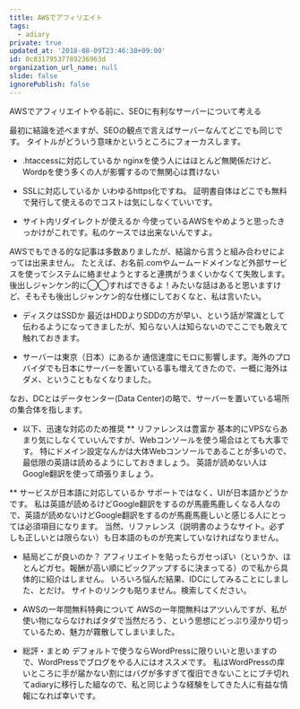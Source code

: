 ```yaml
---
title: AWSでアフィリエイト
tags:
  - adiary
private: true
updated_at: '2018-08-09T23:46:30+09:00'
id: 0c83179537789236963d
organization_url_name: null
slide: false
ignorePublish: false
---
```

AWSでアフィリエイトやる前に、SEOに有利なサーバーについて考える

最初に結論を述べますが、SEOの観点で言えばサーバーなんてどこでも同じです。
タイトルがどういう意味かというところにフォーカスします。

* .htaccessに対応しているか
nginxを使う人にはほとんど無関係だけど、Wordpを使う多くの人が影響するので無関心は貫けない

* SSLに対応しているか
いわゆるhttps化ですね。
証明書自体はどこでも無料で発行して使えるのでコストは気にしなくていいです。

* サイト内リダイレクトが使えるか
今使っているAWSをやめようと思ったきっかけがこれです。私のケースでは出来ないんですよ。

AWSでもできる的な記事は多数ありましたが、結論から言うと組み合わせによっては出来ません。
たとえば、お名前.comやムームードメインなど外部サービスを使ってシステムに絡ませようとすると連携がうまくいかなくて失敗します。
後出しジャンケン的に◯◯すればできるよ！みたいな話はあると思いますけど、そもそも後出しジャンケン的な仕様にしておくなと、私は言いたい。

* ディスクはSSDか
最近はHDDよりSDDの方が早い、という話が常識として伝わるようになってきましたが、知らない人は知らないのでここでも敢えて触れておきます。

* サーバーは東京（日本）にあるか
通信速度にモロに影響します。海外のプロバイダでも日本にサーバーを置いている事も増えてきたので、一概に海外はダメ、ということもなくなりました。

なお、DCとはデータセンター(Data Center)の略で、サーバーを置いている場所の集合体を指します。

* 以下、迅速な対応のため推奨
** リファレンスは豊富か
基本的にVPSならあまり気にしなくていいんですが、Webコンソールを使う場合はとても大事です。
特にドメイン設定なんかは大体Webコンソールであることが多いので、最低限の英語は読めるようにしておきましょう。
英語が読めない人はGoogle翻訳を使って頑張りましょう。

** サービスが日本語に対応しているか
サポートではなく、UIが日本語かどうかです。
私は英語が読めるけどGoogle翻訳をするのが馬鹿馬鹿しくなる人なので、英語が読めないけどGoogle翻訳をするのが馬鹿馬鹿しいと感じる人にとっては必須項目になります。
当然、リファレンス（説明書のようなサイト。必ずしも正しいとは限らない）も日本語のものが充実していなければなりません。

* 結局どこが良いのか？
アフィリエイトを貼ったらガセっぽい（というか、ほとんどガセ。報酬が高い順にピックアップするに決まってる）ので私から具体的に紹介はしません。
いろいろ悩んだ結果、IDCにしてみることにしました、とだけ。
サイトのリンクも貼りません。検索してください。

* AWSの一年間無料特典について
AWSの一年間無料はアツいんですが、私が使い物にならなければタダで当然だろう、という思想にどっぷり浸かり切っているため、魅力が霧散してしまいました。

* 総評・まとめ
デフォルトで使うならWordPressに限りいいと思いますので、WordPressでブログをやる人にはオススメです。
私はWordPressの痒いところに手が届かない割にはバグが多すぎて復旧できないことにブチ切れてadiaryに移行した組なので、私と同じような経験をしてきた人に有益な情報になれば幸いです。
